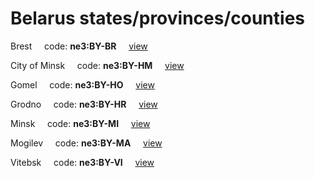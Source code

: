 # Belarus states/provinces/counties
Brest&nbsp;&nbsp;&nbsp;&nbsp;&nbsp;code: **ne3:BY-BR**&nbsp;&nbsp;&nbsp;&nbsp;&nbsp;[view](../../export/geojson/medium/ne3/by/br.geojson)&nbsp;&nbsp;&nbsp;&nbsp;&nbsp;


City of Minsk&nbsp;&nbsp;&nbsp;&nbsp;&nbsp;code: **ne3:BY-HM**&nbsp;&nbsp;&nbsp;&nbsp;&nbsp;[view](../../export/geojson/medium/ne3/by/hm.geojson)&nbsp;&nbsp;&nbsp;&nbsp;&nbsp;


Gomel&nbsp;&nbsp;&nbsp;&nbsp;&nbsp;code: **ne3:BY-HO**&nbsp;&nbsp;&nbsp;&nbsp;&nbsp;[view](../../export/geojson/medium/ne3/by/ho.geojson)&nbsp;&nbsp;&nbsp;&nbsp;&nbsp;


Grodno&nbsp;&nbsp;&nbsp;&nbsp;&nbsp;code: **ne3:BY-HR**&nbsp;&nbsp;&nbsp;&nbsp;&nbsp;[view](../../export/geojson/medium/ne3/by/hr.geojson)&nbsp;&nbsp;&nbsp;&nbsp;&nbsp;


Minsk&nbsp;&nbsp;&nbsp;&nbsp;&nbsp;code: **ne3:BY-MI**&nbsp;&nbsp;&nbsp;&nbsp;&nbsp;[view](../../export/geojson/medium/ne3/by/mi.geojson)&nbsp;&nbsp;&nbsp;&nbsp;&nbsp;


Mogilev&nbsp;&nbsp;&nbsp;&nbsp;&nbsp;code: **ne3:BY-MA**&nbsp;&nbsp;&nbsp;&nbsp;&nbsp;[view](../../export/geojson/medium/ne3/by/ma.geojson)&nbsp;&nbsp;&nbsp;&nbsp;&nbsp;


Vitebsk&nbsp;&nbsp;&nbsp;&nbsp;&nbsp;code: **ne3:BY-VI**&nbsp;&nbsp;&nbsp;&nbsp;&nbsp;[view](../../export/geojson/medium/ne3/by/vi.geojson)&nbsp;&nbsp;&nbsp;&nbsp;&nbsp;

